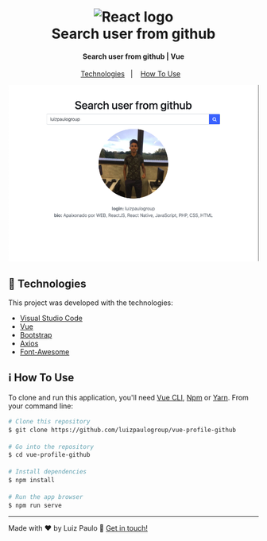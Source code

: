 <h1 align="center">
    <img alt="React logo" width="50px" height="50px" src="https://github.com/luizpaulogroup/github-readme/blob/master/images/vue.png" />
    <br>
    Search user from github
</h1>

<h4 align="center">Search user from github | Vue</h4>

<p align="center">
  <a href="#rocket-technologies">Technologies</a>&nbsp;&nbsp;&nbsp;|&nbsp;&nbsp;&nbsp;
  <a href="#information_source-how-to-use">How To Use</a>&nbsp;&nbsp;&nbsp;
</p>

<p align="center"><img src="https://github.com/luizpaulogroup/vue-search-profile-github/blob/master/src/assets/1.png" /></p>

## :rocket: Technologies

This project was developed with the technologies:

-  [Visual Studio Code](https://code.visualstudio.com/)
-  [Vue](https://vuejs.org/)
-  [Bootstrap](https://getbootstrap.com/)
-  [Axios](https://github.com/axios/axios)
-  [Font-Awesome](https://fontawesome.com/)

## :information_source: How To Use

To clone and run this application, you'll need [Vue CLI](https://cli.vuejs.org/), [Npm](https://www.npmjs.com/get-npm) or [Yarn](https://yarnpkg.com/). From your command line:

```bash
# Clone this repository
$ git clone https://github.com/luizpaulogroup/vue-profile-github

# Go into the repository
$ cd vue-profile-github

# Install dependencies
$ npm install

# Run the app browser
$ npm run serve

```

---

Made with :heart: by Luiz Paulo :wave: [Get in touch!](https://www.linkedin.com/in/luiz-paulo/)
